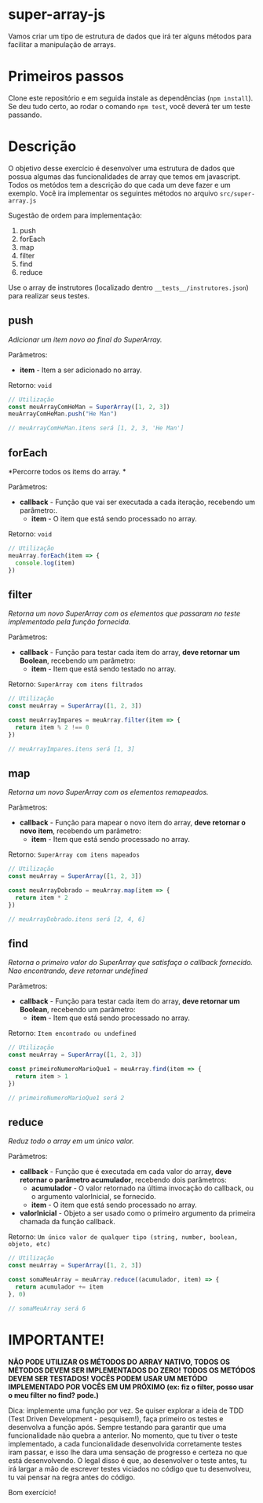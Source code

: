 # super-array-js

Vamos criar um tipo de estrutura de dados que irá ter alguns métodos para facilitar a manipulação de arrays.

# Primeiros passos

Clone este repositório e em seguida instale as dependências (`npm install`). 
Se deu tudo certo, ao rodar o comando `npm test`, você deverá ter um teste passando. 

# Descrição

O objetivo desse exercício é desenvolver uma estrutura de dados que possua algumas das funcionalidades de array que temos em javascript. Todos os metódos tem a descrição do que cada um deve fazer e um exemplo. Você ira implementar os seguintes métodos no arquivo `src/super-array.js`

Sugestão de ordem para implementação:
 1. push
 2. forEach
 3. map
 4. filter
 5. find
 6. reduce

Use o array de instrutores (localizado dentro `__tests__/instrutores.json`) para realizar seus testes. 

## push

*Adicionar um item novo ao final do SuperArray.*

Parâmetros:
  - **item** - Item a ser adicionado no array.

Retorno: `void`

```js
// Utilização
const meuArrayComHeMan = SuperArray([1, 2, 3])
meuArrayComHeMan.push("He Man")

// meuArrayComHeMan.itens será [1, 2, 3, 'He Man']
```


## forEach

*Percorre todos os items do array. *

Parâmetros:
  - **callback** - Função que vai ser executada a cada iteração, recebendo um parâmetro:.
    - **item** - O item que está sendo processado no array.

Retorno: `void`

```js
// Utilização
meuArray.forEach(item => {
  console.log(item)
})
```


## filter

*Retorna um novo SuperArray com os elementos que passaram no teste implementado pela função fornecida.*

Parâmetros:
  - **callback** - Função para testar cada item do array, **deve retornar um Boolean**, recebendo um parâmetro:
    - **item** - Item que está sendo testado no array.

Retorno: `SuperArray com itens filtrados`

```js
// Utilização
const meuArray = SuperArray([1, 2, 3])

const meuArrayImpares = meuArray.filter(item => {
  return item % 2 !== 0
})

// meuArrayImpares.itens será [1, 3]
```

## map

*Retorna um novo SuperArray com os elementos remapeados.*

Parâmetros:
  - **callback** - Função para mapear o novo item do array, **deve retornar o novo item**, recebendo um parâmetro:
    - **item** - Item que está sendo processado no array.

Retorno: `SuperArray com itens mapeados`

```js
// Utilização
const meuArray = SuperArray([1, 2, 3])

const meuArrayDobrado = meuArray.map(item => {
  return item * 2
})

// meuArrayDobrado.itens será [2, 4, 6]
```

## find

*Retorna o primeiro valor do SuperArray que satisfaça o callback fornecido. Nao encontrando, deve retornar undefined*

Parâmetros:
  - **callback** - Função para testar cada item do array, **deve retornar um Boolean**, recebendo um parâmetro:
    - **item** - Item que está sendo processado no array.

Retorno: `Item encontrado ou undefined`

```js
// Utilização
const meuArray = SuperArray([1, 2, 3])

const primeiroNumeroMarioQue1 = meuArray.find(item => {
  return item > 1
})

// primeiroNumeroMarioQue1 será 2
```

## reduce

*Reduz todo o array em um único valor.*

Parâmetros:
  - **callback** - Função que é executada em cada valor do array, **deve retornar o parâmetro acumulador**, recebendo dois parâmetros:
    - **acumulador** - O valor retornado na última invocação do callback, ou o argumento valorInicial, se fornecido.
    - **item** - O item que está sendo processado no array.
  - **valorInicial** - Objeto a ser usado como o primeiro argumento da primeira chamada da função callback.

Retorno: `Um único valor de qualquer tipo (string, number, boolean, objeto, etc)`

```js
// Utilização
const meuArray = SuperArray([1, 2, 3])

const somaMeuArray = meuArray.reduce((acumulador, item) => {
  return acumulador += item
}, 0)

// somaMeuArray será 6
```

# IMPORTANTE!
**NÃO PODE UTILIZAR OS MÉTODOS DO ARRAY NATIVO, TODOS OS MÉTODOS DEVEM SER IMPLEMENTADOS DO ZERO!** 
**TODOS OS METÓDOS DEVEM SER TESTADOS!** 
**VOCÊS PODEM USAR UM METÓDO IMPLEMENTADO POR VOCÊS EM UM PRÓXIMO (ex: fiz o filter, posso usar o meu filter no find? pode.)** 

Dica: implemente uma função por vez. Se quiser explorar a ideia de TDD (Test Driven Development - pesquisem!), faça primeiro os testes e desenvolva a função após. Sempre testando para garantir que uma funcionalidade não quebra a anterior. 
No momento, que tu tiver o teste implementado, a cada funcionalidade desenvolvida corretamente testes iram passar, e isso lhe dara uma sensação de progresso e certeza no que está desenvolvendo. O legal disso é que, ao desenvolver o teste antes, tu irá largar a mão de escrever testes viciados no código que tu desenvolveu, tu vai pensar na regra antes do código. 

Bom exercício! 
